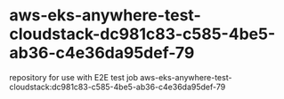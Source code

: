 # aws-eks-anywhere-test-cloudstack-dc981c83-c585-4be5-ab36-c4e36da95def-79
repository for use with E2E test job aws-eks-anywhere-test-cloudstack:dc981c83-c585-4be5-ab36-c4e36da95def-79
